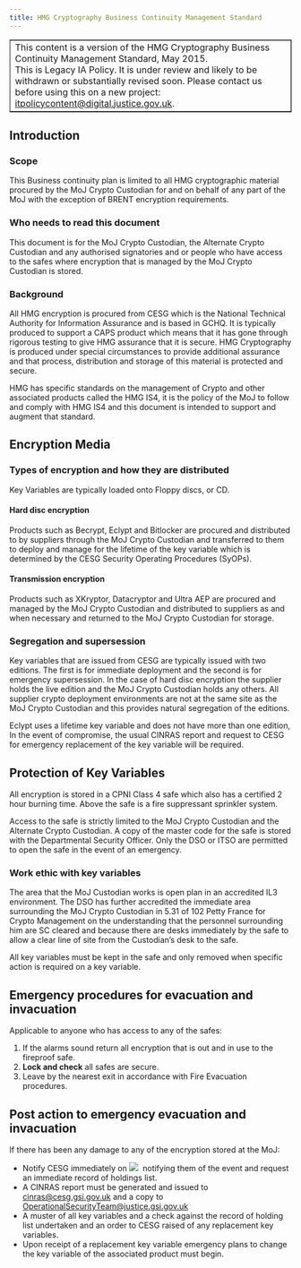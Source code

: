 ```yaml
---
title: HMG Cryptography Business Continuity Management Standard
---
```


<table border='1'>
<tr>
<td>This content is a version of the HMG Cryptography Business Continuity Management Standard, May 2015.<br/>
This is Legacy IA Policy. It is under review and likely to be withdrawn or substantially revised soon. Please contact us before using this on a new project: <a href="mailto:itpolicycontent@digital.justice.gov.uk?subject=hmg-cryptography-business-continuity-management-standard">itpolicycontent@digital.justice.gov.uk</a>.</td>
</tr>
</table>

## Introduction

### Scope

This Business continuity plan is limited to all HMG cryptographic material procured by the MoJ Crypto Custodian for and on behalf of any part of the MoJ with the exception of BRENT encryption requirements.

### Who needs to read this document

This document is for the MoJ Crypto Custodian, the Alternate Crypto Custodian and any authorised signatories and or people who have access to the safes where encryption that is managed by the MoJ Crypto Custodian is stored.

### Background

All HMG encryption is procured from CESG which is the National Technical Authority for Information Assurance and is based in GCHQ. It is typically produced to support a CAPS product which means that it has gone through rigorous testing to give HMG assurance that it is secure. HMG Cryptography is produced under special circumstances to provide additional assurance and that process, distribution and storage of this material is protected and secure.

HMG has specific standards on the management of Crypto and other associated products called the HMG IS4, it is the policy of the MoJ to follow and comply with HMG IS4 and this document is intended to support and augment that standard.
 
## Encryption Media

### Types of encryption and how they are distributed

Key Variables are typically loaded onto Floppy discs, or CD.

#### Hard disc encryption

Products such as Becrypt, Eclypt and Bitlocker are procured and distributed to by suppliers through the MoJ Crypto Custodian and transferred to them to deploy and manage for the lifetime of the key variable which is determined by the CESG Security Operating Procedures (SyOPs).

#### Transmission encryption

Products such as XKryptor, Datacryptor and Ultra AEP are procured and managed by the MoJ Crypto Custodian and distributed to suppliers as and when necessary and returned to the MoJ Crypto Custodian for storage.

### Segregation and supersession

Key variables that are issued from CESG are typically issued with two editions. The first is for immediate deployment and the second is for emergency supersession. In the case of hard disc encryption the supplier holds the live edition and the MoJ Crypto Custodian holds any others. All supplier crypto deployment environments are not at the same site as the MoJ Crypto Custodian and this provides natural segregation of the editions.

Eclypt uses a lifetime key variable and does not have more than one edition, In the event of compromise, the usual CINRAS report and request to CESG for emergency replacement of the key variable will be required.
 
## Protection of Key Variables

All encryption is stored in a CPNI Class 4 safe which also has a certified 2 hour burning time. Above the safe is a fire suppressant sprinkler system.

Access to the safe is strictly limited to the MoJ Crypto Custodian and the Alternate Crypto Custodian. A copy of the master code for the safe is stored with the Departmental Security Officer. Only the DSO or ITSO are permitted to open the safe in the event of an emergency.

### Work ethic with key variables

The area that the MoJ Custodian works is open plan in an accredited IL3 environment. The DSO has further accredited the immediate area surrounding the MoJ Crypto Custodian in 5.31 of 102 Petty France for Crypto Management on the understanding that the personnel surrounding him are SC cleared and because there are desks immediately by the safe to allow a clear line of site from the Custodian’s desk to the safe.

All key variables must be kept in the safe and only removed when specific action is required on a key variable.
 
## Emergency procedures for evacuation and invacuation

Applicable to anyone who has access to any of the safes:

1.  If the alarms sound return all encryption that is out and in use to the fireproof safe.
2.  **Lock and check** all safes are secure.
3.  Leave by the nearest exit in accordance with Fire Evacuation procedures.

## Post action to emergency evacuation and invacuation

If there has been any damage to any of the encryption stored at the MoJ:

* Notify CESG immediately on ![](https://intranet.justice.gov.uk/app/uploads/2017/12/c97cec6a24ba44134981b3e601921465.gif)&nbsp; notifying them of the event and request an immediate record of holdings list.
* A CINRAS report must be generated and issued to [cinras@cesg.gsi.gov.uk](mailto:cinras@cesg.gsi.gov.uk) and a copy to [OperationalSecurityTeam@justice.gsi.gov.uk](mailto:OperationalSecurityTeam@justice.gsi.gov.uk)
* A muster of all key variables and a check against the record of holding list undertaken and an order to CESG raised of any replacement key variables.
* Upon receipt of a replacement key variable emergency plans to change the key variable of the associated product must begin.